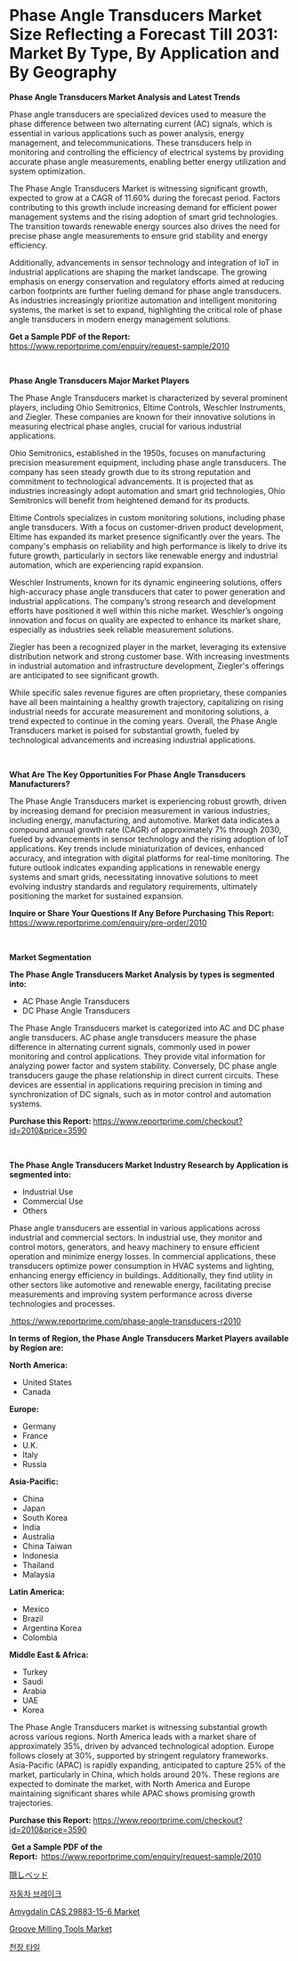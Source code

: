 <p><h1>Phase Angle Transducers Market Size Reflecting a Forecast Till 2031: Market By Type, By Application and By Geography</h1></p><p><strong>Phase Angle Transducers Market Analysis and Latest Trends</strong></p>
<p><p>Phase angle transducers are specialized devices used to measure the phase difference between two alternating current (AC) signals, which is essential in various applications such as power analysis, energy management, and telecommunications. These transducers help in monitoring and controlling the efficiency of electrical systems by providing accurate phase angle measurements, enabling better energy utilization and system optimization.</p><p>The Phase Angle Transducers Market is witnessing significant growth, expected to grow at a CAGR of 11.60% during the forecast period. Factors contributing to this growth include increasing demand for efficient power management systems and the rising adoption of smart grid technologies. The transition towards renewable energy sources also drives the need for precise phase angle measurements to ensure grid stability and energy efficiency.</p><p>Additionally, advancements in sensor technology and integration of IoT in industrial applications are shaping the market landscape. The growing emphasis on energy conservation and regulatory efforts aimed at reducing carbon footprints are further fueling demand for phase angle transducers. As industries increasingly prioritize automation and intelligent monitoring systems, the market is set to expand, highlighting the critical role of phase angle transducers in modern energy management solutions.</p></p>
<p><strong>Get a Sample PDF of the Report:&nbsp;</strong> <a href="https://www.reportprime.com/enquiry/request-sample/2010">https://www.reportprime.com/enquiry/request-sample/2010</a></p>
<p>&nbsp;</p>
<p><strong>Phase Angle Transducers Major Market Players</strong></p>
<p><p>The Phase Angle Transducers market is characterized by several prominent players, including Ohio Semitronics, Eltime Controls, Weschler Instruments, and Ziegler. These companies are known for their innovative solutions in measuring electrical phase angles, crucial for various industrial applications.</p><p>Ohio Semitronics, established in the 1950s, focuses on manufacturing precision measurement equipment, including phase angle transducers. The company has seen steady growth due to its strong reputation and commitment to technological advancements. It is projected that as industries increasingly adopt automation and smart grid technologies, Ohio Semitronics will benefit from heightened demand for its products.</p><p>Eltime Controls specializes in custom monitoring solutions, including phase angle transducers. With a focus on customer-driven product development, Eltime has expanded its market presence significantly over the years. The company's emphasis on reliability and high performance is likely to drive its future growth, particularly in sectors like renewable energy and industrial automation, which are experiencing rapid expansion.</p><p>Weschler Instruments, known for its dynamic engineering solutions, offers high-accuracy phase angle transducers that cater to power generation and industrial applications. The company’s strong research and development efforts have positioned it well within this niche market. Weschler’s ongoing innovation and focus on quality are expected to enhance its market share, especially as industries seek reliable measurement solutions.</p><p>Ziegler has been a recognized player in the market, leveraging its extensive distribution network and strong customer base. With increasing investments in industrial automation and infrastructure development, Ziegler's offerings are anticipated to see significant growth.</p><p>While specific sales revenue figures are often proprietary, these companies have all been maintaining a healthy growth trajectory, capitalizing on rising industrial needs for accurate measurement and monitoring solutions, a trend expected to continue in the coming years. Overall, the Phase Angle Transducers market is poised for substantial growth, fueled by technological advancements and increasing industrial applications.</p></p>
<p>&nbsp;</p>
<p><strong>What Are The Key Opportunities For Phase Angle Transducers Manufacturers?</strong></p>
<p><p>The Phase Angle Transducers market is experiencing robust growth, driven by increasing demand for precision measurement in various industries, including energy, manufacturing, and automotive. Market data indicates a compound annual growth rate (CAGR) of approximately 7% through 2030, fueled by advancements in sensor technology and the rising adoption of IoT applications. Key trends include miniaturization of devices, enhanced accuracy, and integration with digital platforms for real-time monitoring. The future outlook indicates expanding applications in renewable energy systems and smart grids, necessitating innovative solutions to meet evolving industry standards and regulatory requirements, ultimately positioning the market for sustained expansion.</p></p>
<p><strong>Inquire or Share Your Questions If Any Before Purchasing This Report:</strong> <a href="https://www.reportprime.com/enquiry/pre-order/2010">https://www.reportprime.com/enquiry/pre-order/2010</a></p>
<p>&nbsp;</p>
<p><strong>Market Segmentation</strong></p>
<p><strong>The Phase Angle Transducers Market Analysis by types is segmented into:</strong></p>
<p><ul><li>AC Phase Angle Transducers</li><li>DC Phase Angle Transducers</li></ul></p>
<p><p>The Phase Angle Transducers market is categorized into AC and DC phase angle transducers. AC phase angle transducers measure the phase difference in alternating current signals, commonly used in power monitoring and control applications. They provide vital information for analyzing power factor and system stability. Conversely, DC phase angle transducers gauge the phase relationship in direct current circuits. These devices are essential in applications requiring precision in timing and synchronization of DC signals, such as in motor control and automation systems.</p></p>
<p><strong>Purchase this Report:&nbsp;</strong><a href="https://www.reportprime.com/checkout?id=2010&price=3590">https://www.reportprime.com/checkout?id=2010&price=3590</a></p>
<p>&nbsp;</p>
<p><strong>The Phase Angle Transducers Market Industry Research by Application is segmented into:</strong></p>
<p><ul><li>Industrial Use</li><li>Commercial Use</li><li>Others</li></ul></p>
<p><p>Phase angle transducers are essential in various applications across industrial and commercial sectors. In industrial use, they monitor and control motors, generators, and heavy machinery to ensure efficient operation and minimize energy losses. In commercial applications, these transducers optimize power consumption in HVAC systems and lighting, enhancing energy efficiency in buildings. Additionally, they find utility in other sectors like automotive and renewable energy, facilitating precise measurements and improving system performance across diverse technologies and processes.</p></p>
<p><a href="https://www.reportprime.com/phase-angle-transducers-r2010">&nbsp;https://www.reportprime.com/phase-angle-transducers-r2010</a></p>
<p><strong>In terms of Region, the Phase Angle Transducers Market Players available by Region are:</strong></p>
<p>
    <p> <strong> North America: </strong>
        <ul>
            <li>United States</li>
            <li>Canada</li>
        </ul>
        </p> 
    <p> <strong> Europe: </strong>
        <ul>
            <li>Germany</li>
            <li>France</li>
            <li>U.K.</li>
            <li>Italy</li>
            <li>Russia</li>
        </ul>
        </p> 
    <p> <strong> Asia-Pacific: </strong>
        <ul>
            <li>China</li>
            <li>Japan</li>
            <li>South Korea</li>
            <li>India</li>
            <li>Australia</li>
            <li>China Taiwan</li>
            <li>Indonesia</li>
            <li>Thailand</li>
            <li>Malaysia</li>
        </ul>
        </p> 
    <p> <strong> Latin America: </strong>
        <ul>
            <li>Mexico</li>
            <li>Brazil</li>
            <li>Argentina Korea</li>
            <li>Colombia</li>
        </ul>
        </p> 
    <p> <strong> Middle East & Africa: </strong>
        <ul>
            <li>Turkey</li>
            <li>Saudi</li>
            <li>Arabia</li>
            <li>UAE</li>
            <li>Korea</li>
        </ul>
    </p>
    </p>
<p><p>The Phase Angle Transducers market is witnessing substantial growth across various regions. North America leads with a market share of approximately 35%, driven by advanced technological adoption. Europe follows closely at 30%, supported by stringent regulatory frameworks. Asia-Pacific (APAC) is rapidly expanding, anticipated to capture 25% of the market, particularly in China, which holds around 20%. These regions are expected to dominate the market, with North America and Europe maintaining significant shares while APAC shows promising growth trajectories.</p></p>
<p><strong>Purchase this Report: </strong><a href="https://www.reportprime.com/checkout?id=2010&price=3590">https://www.reportprime.com/checkout?id=2010&price=3590</a></p>
<p>&nbsp;<strong>Get a Sample PDF of the Report:&nbsp;&nbsp;</strong><a href="https://www.reportprime.com/enquiry/request-sample/2010">https://www.reportprime.com/enquiry/request-sample/2010</a></p>
<p><strong></strong></p>
<p><p><a href="https://medium.com/@leroystapc/%E3%82%B0%E3%83%AD%E3%83%BC%E3%83%90%E3%83%AB%E3%81%AA%E3%83%92%E3%83%89%E3%82%A5%E3%83%B3%E3%83%99%E3%83%83%E3%83%89%E5%B8%82%E5%A0%B4%E3%81%AE%E5%B0%86%E6%9D%A5%E5%8B%95%E5%90%91-197%E3%83%9A%E3%83%BC%E3%82%B8%E3%81%A7%E3%81%AE2024%E5%B9%B4%E3%81%8B%E3%82%892031%E5%B9%B4%E3%81%BE%E3%81%A7%E3%81%AE%E5%B8%82%E5%A0%B4%E6%B4%9E%E5%AF%9F%E3%81%A8%E5%88%86%E6%9E%90-5e8f37aefaba">隠しベッド</a></p><p><a href="https://medium.com/@ayesakhan333/%EC%9E%90%EB%8F%99%EC%B0%A8-%EB%B8%8C%EB%A0%88%EC%9D%B4%ED%81%AC-%EC%8B%9C%EC%9E%A5-%EC%84%B1%EC%9E%A5-%EC%8B%9C%EC%9E%A5-%EC%84%B8%EB%B6%84%ED%99%94-%EB%B0%8F-%EC%A7%80%EC%97%AD-%EB%B6%84%EC%84%9D-%EA%B8%80%EB%A1%9C%EB%B2%8C-%EC%98%88%EC%B8%A1-2031-0e757bcabb10">자동차 브레이크</a></p><p><a href="https://issuu.com/reportprime-2/docs/amygdalin-cas-29883-15-6-market-siz_5019c887a21c8d">Amygdalin CAS 29883-15-6 Market</a></p><p><a href="https://www.linkedin.com/pulse/future-groove-milling-tools-market-global-forecast-trends-p3dce?trackingId=sv0w2ibjRZujFTbz5C%2FvVA%3D%3D">Groove Milling Tools Market</a></p><p><a href="https://medium.com/@ayesakhan333/%EA%B8%80%EB%A1%9C%EB%B2%8C-%EC%B2%9C%EC%9E%A5-%ED%83%80%EC%9D%BC-%EC%8B%9C%EC%9E%A5-%ED%8A%B8%EB%A0%8C%EB%93%9C-%EB%B0%8F-%EC%84%B1%EC%9E%A5-%EA%B8%B0%ED%9A%8C-%EB%B6%84%EC%84%9D-%EC%A7%80%EC%97%AD-%EC%9C%A0%ED%98%95-%EB%B9%84%EB%8B%90-%EB%9E%98%EB%AF%B8%EB%84%A4%EC%9D%B4%ED%8B%B0%EB%93%9C-%EC%84%9D%EA%B3%A0-%EC%B2%9C%EC%9E%A5-%ED%83%80%EC%9D%BC-pvc-%EB%9E%98%EB%AF%B8%EB%84%A4%EC%9D%B4%ED%8B%B0%EB%93%9C-%EC%84%9D%EA%B3%A0-%EC%B2%9C%EC%9E%A5-%ED%83%80%EC%9D%BC-%EA%B8%B0%ED%83%80-%EB%B0%8F-%EC%9A%A9%EB%8F%84-%EC%A3%BC%EA%B1%B0%EC%9A%A9-%EB%B9%84%EC%A3%BC%EA%B1%B0%EC%9A%A9-ed709c823adf">천장 타일</a></p></p>